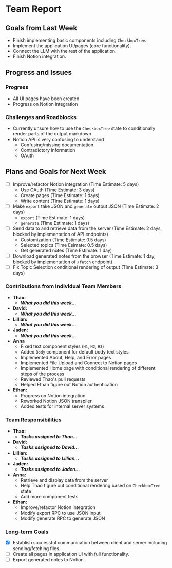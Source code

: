 # Team Report

## Goals from Last Week

- Finish implementing basic components including `CheckboxTree`.
- Implement the application UI/pages (core functionality).
- Connect the LLM with the rest of the application.
- Finish Notion integration.

## Progress and Issues

### Progress

- All UI pages have been created
- Progress on Notion integration

### Challenges and Roadblocks

- Currently unsure how to use the `CheckboxTree` state to conditionally render parts of the output markdown
- Notion API is very confusing to understand
  - Confusing/missing documentation
  - Contradictory information
  - OAuth

## Plans and Goals for Next Week

- [ ] Improve/refactor Notion integration (Time Estimate: 5 days)
  - Use OAuth (Time Estimate: 3 days)
  - Create pages (Time Estimate: 1 days)
  - Write content (Time Estimate: 1 days)
- [ ] Make `export` take JSON and `generate` output JSON (Time Estimate: 2 days)
  - `export` (Time Estimate: 1 days)
  - `generate` (Time Estimate: 1 days)
- [ ] Send data to and retrieve data from the server (Time Estimate: 2 days, blocked by implementation of API endpoints)
  - Customization (Time Estimate: 0.5 days)
  - Selected topics (Time Esimate: 0.5 days)
  - Get generated notes (Time Estimate: 1 day)
- [ ] Download generated notes from the browser (Time Estimate: 1 day, blocked by implementation of `/fetch` endpoint)
- [ ] Fix Topic Selection conditional rendering of output (Time Estimate: 3 days)

### Contributions from Individual Team Members

- **Thao:**
  - **_What you did this week..._**
- **David:**
  - **_What you did this week..._**
- **Lillian:**
  - **_What you did this week..._**
- **Jaden:**
  - **_What you did this week..._**
- **Anna**
  - Fixed text component styles (`H1`, `H2`, `H3`)
  - Added `Body` component for default body text styles
  - Implemented About, Help, and Error pages
  - Implemented File Upload and Connect to Notion pages
  - Implemented Home page with conditional rendering of different steps of the process
  - Reviewed Thao's pull requests
  - Helped Ethan figure out Notion authentication
- **Ethan:**
  - Progress on Notion integration
  - Reworked Notion JSON transpiler
  - Added tests for internal server systems

### Team Responsibilities

- **Thao:**
  - **_Tasks assigned to Thao..._**
- **David:**
  - **_Tasks assigned to David..._**
- **Lillian:**
  - **_Tasks assigned to Lillian..._**
- **Jaden:**
  - **_Tasks assigned to Jaden..._**
- **Anna:**
  - Retrieve and display data from the server
  - Help Thao figure out conditional rendering based on `CheckboxTree` state
  - Add more component tests
- **Ethan:**
  - Improve/refactor Notion integration
  - Modify export RPC to use JSON input
  - Modify generate RPC to generate JSON

### Long-term Goals

- [x] Establish successful communication between client and server including sending/fetching files.
- [ ] Create all pages in application UI with full functionality.
- [ ] Export generated notes to Notion.
